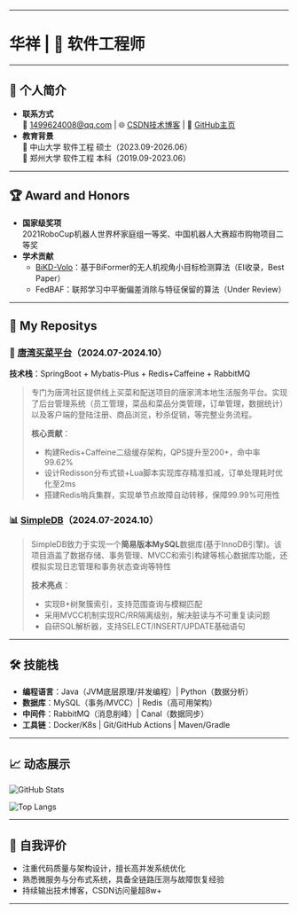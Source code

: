 
<!--
**xianghua-2/xianghua-2** is a ✨ _special_ ✨ repository because its `README.md` (this file) appears on your GitHub profile.

Here are some ideas to get you started:

- 🔭 I’m currently working on ...
- 🌱 I’m currently learning ...
- 👯 I’m looking to collaborate on ...
- 🤔 I’m looking for help with ...
- 💬 Ask me about ...
- 📫 How to reach me: ...
- 😄 Pronouns: ...
- ⚡ Fun fact: ...
-->

---

# 华祥 | 🚀 软件工程师 

---

## 🌟 个人简介
- **联系方式**  
   📧 1499624008@qq.com | 🌐 [CSDN技术博客](https://blog.csdn.net/m0_52031708) | 🚀 [GitHub主页](https://github.com/xianghua-2)
- **教育背景**  
  🏫 中山大学 软件工程 硕士（2023.09-2026.06）  
  🏫 郑州大学 软件工程 本科（2019.09-2023.06）

---

## 🏆 Award and Honors
- **国家级奖项**  
  2021RoboCup机器人世界杯家庭组一等奖、中国机器人大赛超市购物项目二等奖  
- **学术贡献**  
  - [BiKD-Volo](https://ieeexplore.ieee.org/document/10702331)：基于BiFormer的无人机视角小目标检测算法（EI收录，Best Paper）  
  - FedBAF：联邦学习中平衡偏差消除与特征保留的算法（Under Review）

---

## 🚀 My Repositys

### 🛒 [唐湾买菜平台](https://github.com/xianghua-2/hm-dianping)（2024.07-2024.10）
**技术栈**：SpringBoot + Mybatis-Plus + Redis+Caffeine + RabbitMQ  
> 专门为唐湾社区提供线上买菜和配送项目的唐家湾本地生活服务平台。实现了后台管理系统（员工管理，菜品和菜品分类管理，订单管理，数据统计）以及客户端的登陆注册、商品浏览，秒杀促销，等完整业务流程。
> 
> **核心贡献**：
> - 构建Redis+Caffeine二级缓存架构，QPS提升至200+，命中率99.62%
> - 设计Redisson分布式锁+Lua脚本实现库存精准扣减，订单处理耗时优化至2ms
> - 搭建Redis哨兵集群，实现单节点故障自动转移，保障99.99%可用性

### 📊 [SimpleDB]()（2024.07-2024.10）
> SimpleDB致力于实现一个**简易版本MySQL**数据库(基于InnoDB引擎)。该项目涵盖了数据存储、事务管理、MVCC和索引构建等核心数据库功能，还模拟实现日志管理和事务状态查询等特性
> 
> **技术亮点**：
> - 实现B+树聚簇索引，支持范围查询与模糊匹配
> - 采用MVCC机制实现RC/RR隔离级别，解决脏读与不可重复读问题
> - 自研SQL解析器，支持SELECT/INSERT/UPDATE基础语句

---

## 🛠️ 技能栈
- **编程语言**：Java（JVM底层原理/并发编程）| Python（数据分析）  
- **数据库**：MySQL（事务/MVCC）| Redis（高可用架构）  
- **中间件**：RabbitMQ（消息削峰）| Canal（数据同步）  
- **工具链**：Docker/K8s | Git/GitHub Actions | Maven/Gradle  

---

## 📈 动态展示

<!-- GitHub贡献统计 -->
![GitHub Stats](https://github-readme-stats.vercel.app/api?username=xianghua-2&show_icons=true&theme=radical)

<!-- 编程语言分布 -->
![Top Langs](https://github-readme-stats.vercel.app/api/top-langs/?username=xianghua-2&layout=compact)

---

## 📝 自我评价
- 注重代码质量与架构设计，擅长高并发系统优化  
- 熟悉微服务与分布式系统，具备全链路压测与故障恢复经验  
- 持续输出技术博客，CSDN访问量超8w+  

---

